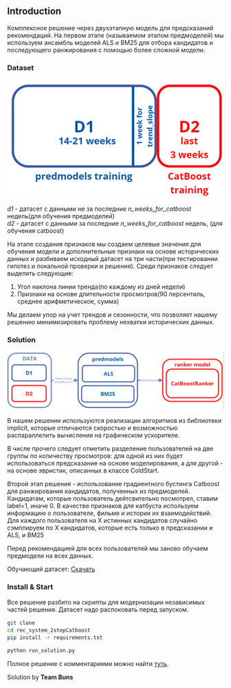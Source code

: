 ## Introduction
Комплексное решение через двухэтапную модель для предсказаний рекомендаций. На первом этапе (называемом этапом предмоделей) мы используем ансамбль моделей ALS и BM25 для отбора кандидатов и последующего ранжирования с помощью более сложной модели.

### Dataset

![alt text](imgs/image-1.png)

*d1* - датасет с данными не за последние *n_weeks_for_catboost* недель(для обучения предмоделей)\
*d2* - датасет с данными за последние *n_weeks_for_catboost* недель, (для обучения catboost)

На этапе создания признаков мы создаем целевые значения для обучения модели и дополнительные признаки на основе исторических данных и разбиваем исходный датасет на три части(при тестировании гипотез и локальной проверки и решения). Среди признаков следует выделить следующие: 
1. Угол наклона линии тренда(по каждому из дней недели)
2. Признаки на основе длительности просмотров(90 персентиль, среднее арифметическое, сумма)

Мы делаем упор на учет трендов и сезонности, что позволяет нашему решению минимизировать проблему нехватки исторических данных.

### Solution

![alt text](imgs/image.png)

В нашем решении используются реализации алгоритмов из библиотеки implicit, которые отличаются скоростью и возможностью распараллелить вычисления на графическом ускорителе.

В числе прочего следует отметить разделение пользователей на две группы по количеству просмотров: для одной из них будет использоваться предсказание на основе моделирования, а для другой - на основе эвристик, описанных в классе ColdStart.

Второй этап решения - использование градиентного бустинга Catboost для ранжирования кандидатов, полученных из предмоделей. Кандидатам, которые пользователь дейтсвительно посмотрел, ставим label=1, иначе 0. В качестве признаков для катбуста используем информацию о пользователе, фильме и истории их взаимодействий. Для каждого пользователя на X истинных кандидатов случайно сэмплируем по X кандидатов, которые есть только в предсказании и ALS, и BM25

Перед рекомендацией для всех пользователей мы заново обучаем предмодели на всех данных.

Обучающий датасет: [Скачать](https://cloud.gs-labs.tv/s/iagLiCtlMDXmzKf)

### Install & Start
Все решение разбито на скрипты для модернизации независимых частей решения. Датасет надо распоковать перед запуском.

```bash
git clone 
cd rec_system_2stepCatboost
pip install -r requirements.txt
```
```bash
python run_solution.py
```

Полное решение с комментариями можно найти [туть](https://github.com/Gruz2520/rec_system_2stepCatboost/blob/main/Team%20Buns.ipynb). 


Solution by **Team Buns**

